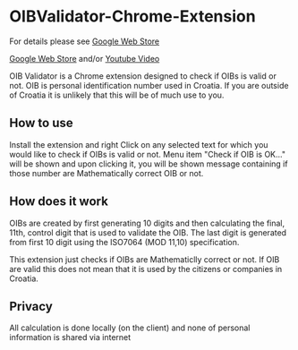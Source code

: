 # OIBValidator-Chrome-Extension

For details please see <a href="https://chrome.google.com/webstore/detail/oib-validator/fhacgojihicckkpikfobmmgkbnokmpom/" target="_blank">Google Web Store</a>

[Google Web Store](https://chrome.google.com/webstore/detail/oib-validator/fhacgojihicckkpikfobmmgkbnokmpom) and/or [Youtube Video](https://www.youtube.com/watch?v=Pulo6HCOW9Q)

OIB Validator is a Chrome extension designed to check if OIBs is valid or not.
OIB is personal identification number used in Croatia. If you are outside of Croatia it is unlikely that this will be of much use to you.

## How to use
Install the extension and right Click on any selected text for which you would like to check if OIBs is valid or not. Menu item "Check if OIB is OK..." will be shown and upon clicking it, you will be shown message containing if those number are Mathematically correct OIB or not.

## How does it work
OIBs are created by first generating 10 digits and then calculating the final, 11th, control digit that is used to validate the OIB. The last digit is generated from first 10 digit using the ISO7064 (MOD 11,10) specification.

This extension just checks if OIBs are Mathematiclly correct or not. If OIB are valid this does not mean that it is used by the citizens or companies in Croatia.

## Privacy
All calculation is done locally (on the client) and none of personal information is shared via internet
